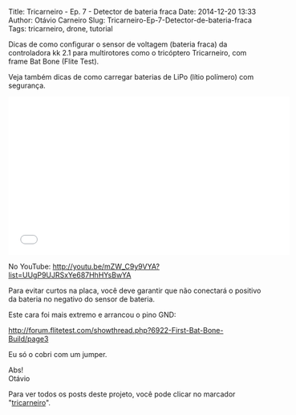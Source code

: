 Title: Tricarneiro - Ep. 7 - Detector de bateria fraca
Date: 2014-12-20 13:33
Author: Otávio Carneiro
Slug: Tricarneiro-Ep-7-Detector-de-bateria-fraca
Tags: tricarneiro, drone, tutorial

Dicas de como configurar o sensor de voltagem (bateria fraca) da
controladora kk 2.1 para multirotores como o tricóptero Tricarneiro, com
frame Bat Bone (Flite Test).

Veja também dicas de como carregar baterias de LiPo (lítio polímero) com
segurança.

<iframe allowfullscreen frameborder="0" height="315" src="//www.youtube.com/embed/mZW_C9y9VYA?list=UUgP9UJRSxYe687HhHYsBwYA" width="560"></iframe>

No YouTube: <http://youtu.be/mZW_C9y9VYA?list=UUgP9UJRSxYe687HhHYsBwYA>

Para evitar curtos na placa, você deve garantir que não conectará o
positivo da bateria no negativo do sensor de bateria.

Este cara foi mais extremo e arrancou o pino GND:

<http://forum.flitetest.com/showthread.php?6922-First-Bat-Bone-Build/page3>

Eu só o cobri com um jumper.

Abs!  
Otávio

Para ver todos os posts deste projeto, você pode clicar no marcador
"[tricarneiro](http://umcarneiro.blogspot.com.br/search/label/tricarneiro)".

